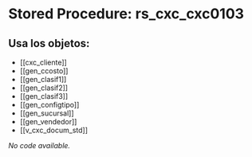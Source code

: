 # Stored Procedure: rs_cxc_cxc0103

## Usa los objetos:
- [[cxc_cliente]]
- [[gen_ccosto]]
- [[gen_clasif1]]
- [[gen_clasif2]]
- [[gen_clasif3]]
- [[gen_configtipo]]
- [[gen_sucursal]]
- [[gen_vendedor]]
- [[v_cxc_docum_std]]

*No code available.*
